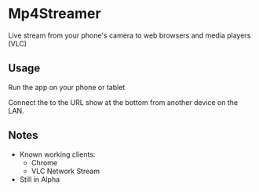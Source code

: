 # Mp4Streamer
Live stream from your phone's camera to web browsers and media players (VLC)

## Usage
Run the app on your phone or tablet

Connect the to the URL show at the bottom from another device on the LAN.

## Notes
- Known working clients:
  - Chrome
  - VLC Network Stream
- Still in Alpha